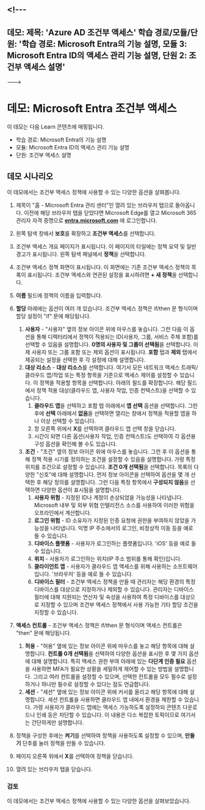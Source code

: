 &lt;!---
---
데모: 제목: 'Azure AD 조건부 액세스' 학습 경로/모듈/단원: '학습 경로: Microsoft Entra의 기능 설명, 모듈 3: Microsoft Entra ID의 액세스 관리 기능 설명, 단원 2: 조건부 액세스 설명'
---
--->

# 데모: Microsoft Entra 조건부 액세스

이 데모는 다음 Learn 콘텐츠에 매핑됩니다.

- 학습 경로: Microsoft Entra의 기능 설명
- 모듈: Microsoft Entra ID의 액세스 관리 기능 설명
- 단원: 조건부 액세스 설명

## 데모 시나리오

이 데모에서는 조건부 액세스 정책에 사용할 수 있는 다양한 옵션을 살펴봅니다.

1. 제목이 "홈 - Microsoft Entra 관리 센터"인 열려 있는 브라우저 탭으로 돌아옵니다.  이전에 해당 브라우저 탭을 닫았다면 Microsoft Edge를 열고 Microsoft 365 관리자 자격 증명으로 **[entra.microsoft.com](https://entra.microsoft.com)** 에 로그인합니다.

1. 왼쪽 탐색 창에서 **보호**를 확장하고 **조건부 액세스**를 선택합니다.

1. 조건부 액세스 개요 페이지가 표시됩니다.  이 페이지의 타일에는 정책 요약 및 일반 경고가 표시됩니다.  왼쪽 탐색 패널에서 **정책**을 선택합니다.

1. 조건부 액세스 정책 화면이 표시됩니다. 이 화면에는 기존 조건부 액세스 정책의 목록이 표시됩니다. 조건부 액세스와 연관된 설정을 표시하려면 **+ 새 정책**을 선택합니다.

1. **이름** 필드에 정책의 이름을 입력합니다.

1. **할당** 아래에는 옵션이 여러 개 있습니다.  조건부 액세스 정책은 if/then 문 형식이며 할당 설정이 "if" 문에 해당됩니다.
    1. **사용자** - "사용자" 옆의 정보 아이콘 위에 마우스를 놓습니다. 그런 다음 이 옵션을 통해 디렉터리에서 정책이 적용되는 ID(사용자, 그룹, 서비스 주체 포함)를 선택할 수 있음을 설명합니다. **0명의 사용자 및 그룹이 선택됨**을 선택합니다.  이제 사용자 또는 그룹 포함 또는 제외 옵션이 표시됩니다. **포함** 탭과 **제외** 탭에서 제공되는 설정을 선택한 후 각 설정에 대해 설명합니다.
    1. **대상 리소스** - **대상 리소스**를 선택합니다.  여기서 모든 네트워크 액세스 트래픽/클라우드 앱/작업 또는 특정 항목을 기준으로 액세스 제어를 설정할 수 있습니다.  이 정책을 적용할 항목을 선택합니다. 아래의 필드를 확장합니다.  해당 필드에서 정책 적용 대상(클라우드 앱, 사용자 작업, 인증 컨텍스트)을 선택할 수 있습니다.  
        1. **클라우드 앱**을 선택하고 포함 탭 아래에서 **앱 선택** 옵션을 선택합니다. 그런 후에 **선택** 아래에서 **없음**을 선택하면 열리는 창에서 정책을 적용할 앱을 하나 이상 선택할 수 있습니다.
        1. 창 오른쪽 위에서 **X**를 선택하여 클라우드 앱 선택 창을 닫습니다.
        1. 시간이 되면 다른 옵션(사용자 작업, 인증 컨텍스트)도 선택하여 각 옵션용 구성 옵션을 확인해 볼 수도 있습니다.
    1. **조건** - "조건" 옆의 정보 아이콘 위에 마우스를 놓습니다. 그런 후 이 옵션을 통해 정책 적용 시기를 정의하는 조건을 설정할 수 있음을 설명합니다. 가령 특정 위치를 조건으로 설정할 수 있습니다. **조건 0개 선택됨**을 선택합니다. 목록의 다양한 "신호"에 대해 설명합니다.   먼저 정보 아이콘을 선택하여 옵션을 몇 개 선택한 후 해당 정의를 설명합니다. 그런 다음 특정 항목에서 **구성되지 않음**을 선택하면 다양한 옵션이 표시됨을 설명합니다.
        1. **사용자 위험** - 지정된 ID나 계정이 손상되었을 가능성을 나타냅니다. Microsoft 내부 및 외부 위협 인텔리전스 소스를 사용하여 이러한 위험을 오프라인에서 계산합니다.
        1. **로그인 위험** - ID 소유자가 지정된 인증 요청에 권한을 부여하지 않았을 가능성을 나타냅니다. 익명 IP 주소에서의 로그인, 비정상적 이동 등을 예로 들 수 있습니다.
        1. **디바이스 플랫폼** - 사용자가 로그인하는 플랫폼입니다. 'iOS' 등을 예로 들 수 있습니다.
        1. **위치** - 사용자가 로그인하는 위치(IP 주소 범위를 통해 확인)입니다.
        1. **클라이언트 앱** - 사용자가 클라우드 앱 액세스를 위해 사용하는 소프트웨어입니다. '브라우저' 등을 예로 들 수 있습니다.
        1. **디바이스 필터** - 조건부 액세스 정책을 만들 때 관리자는 해당 환경의 특정 디바이스를 대상으로 지정하거나 제외할 수 있습니다. 관리자는 디바이스 필터에 대해 지원되는 연산자 및 속성을 사용하여 특정 디바이스를 대상으로 지정할 수 있으며 조건부 액세스 정책에서 사용 가능한 기타 할당 조건을 지정할 수 있습니다.

1. **액세스 컨트롤** - 조건부 액세스 정책은 if/then 문 형식이며 액세스 컨트롤은 "then" 문에 해당됩니다.
    1. **허용** - "허용" 옆에 있는 정보 아이콘 위에 마우스를 놓고 해당 항목에 대해 설명합니다.  **컨트롤 0개 선택됨**을 선택하여 다양한 옵션을 표시한 후  몇 가지 옵션에 대해 설명합니다.  특히 액세스 권한 부여 아래에 있는 **다단계 인증 필요** 옵션을 사용하면 MFA가 필요한 상황을 세밀하게 제어할 수 있는 방법을 설명합니다.   그리고 여러 컨트롤을 설정할 수 있으며, 선택한 컨트롤을 모두 필수로 설정하거나 하나만 필수로 설정할 수 있다는 점도 언급합니다.
    1. **세션** - "세션" 옆에 있는 정보 아이콘 위에 커서를 올리고 해당 항목에 대해 설명합니다.  세션 컨트롤을 사용하면 클라우드 앱 내에서 환경을 제한할 수 있습니다.  가령 사용자가 클라우드 앱에는 액세스 가능하도록 설정하되 콘텐츠 다운로드나 인쇄 등은 차단할 수 있습니다.  이 내용은 다소 복잡한 토픽이므로 여기서는 간단하게만 설명합니다.

1. 정책을 구성한 후에는 **켜기**를 선택하여 정책을 사용하도록 설정할 수 있으며, **만들기** 단추를 눌러 정책을 만들 수 있습니다.

1. 페이지 오른쪽 위에서 **X**를 선택하여 정책을 닫습니다.

1. 열려 있는 브라우저 탭을 닫습니다.

### 검토

이 데모에서는 조건부 액세스 정책에 사용할 수 있는 다양한 옵션을 살펴보았습니다.
